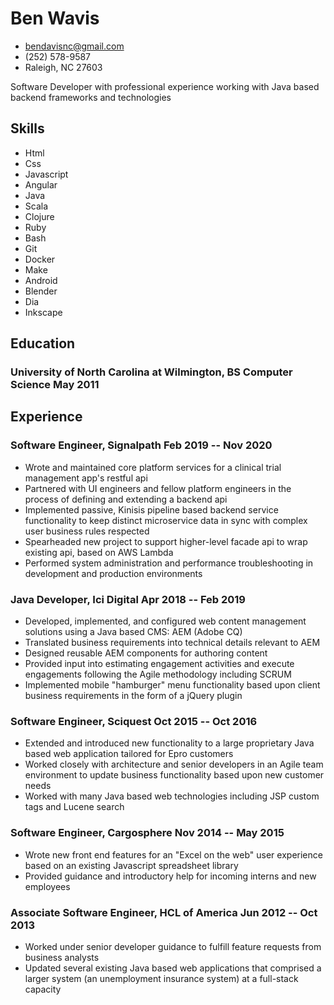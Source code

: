 <!-- The (first) h1 will be used as the <title> of the HTML page -->

# Ben Wavis
- bendavisnc@gmail.com
- (252) 578-9587
- Raleigh, NC 27603

<!-- The paragraph after the h1 and ul and before the first h2 is optional. It
is intended to be used for a short summary. -->

Software Developer with professional experience working with Java based backend frameworks and technologies

## Skills

- Html
- Css
- Javascript
- Angular
- Java
- Scala
- Clojure
- Ruby
- Bash
- Git
- Docker
- Make
- Android 
- Blender
- Dia
- Inkscape

## Education

### <span>University of North Carolina at Wilmington, BS Computer Science</span> <span>May 2011</span>

## Experience

<!-- You have to wrap the "left" and "right" half of these headings in spans by
hand -->

### <span>Software Engineer, Signalpath</span> <span>Feb 2019 -- Nov 2020</span>

- Wrote and maintained core platform services for a clinical trial management app's restful api
- Partnered with UI engineers and fellow platform engineers in the process of defining and extending a backend api
- Implemented passive, Kinisis pipeline based backend service functionality to keep distinct microservice data in sync with complex user business rules respected
- Spearheaded new project to support higher-level facade api to wrap existing api, based on AWS Lambda
- Performed system administration and performance troubleshooting in development and production environments

### <span>Java Developer, Ici Digital</span> <span>Apr 2018 -- Feb 2019</span>

- Developed, implemented, and configured web content management solutions using a Java based CMS: AEM (Adobe CQ)
- Translated business requirements into technical details relevant to AEM
- Designed reusable AEM components for authoring content
- Provided input into estimating engagement activities and execute engagements following the Agile methodology including SCRUM
- Implemented mobile "hamburger" menu functionality based upon client business requirements in the form of a jQuery plugin

### <span>Software Engineer, Sciquest</span> <span>Oct 2015 -- Oct 2016</span>

- Extended and introduced new functionality to a large proprietary Java based web application tailored for Epro customers
- Worked closely with architecture and senior developers in an Agile team environment to update business functionality based upon new customer needs
- Worked with many Java based web technologies including JSP custom tags and Lucene search

### <span>Software Engineer, Cargosphere</span> <span>Nov 2014 -- May 2015</span>

- Wrote new front end features for an "Excel on the web" user experience based on an existing Javascript spreadsheet library
- Provided guidance and introductory help for incoming interns and new employees

### <span> Associate Software Engineer, HCL of America</span> <span>Jun 2012 -- Oct 2013</span>

- Worked under senior developer guidance to fulfill feature requests from business analysts
- Updated several existing Java based web applications that comprised a larger system (an unemployment insurance system) at a full-stack capacity

